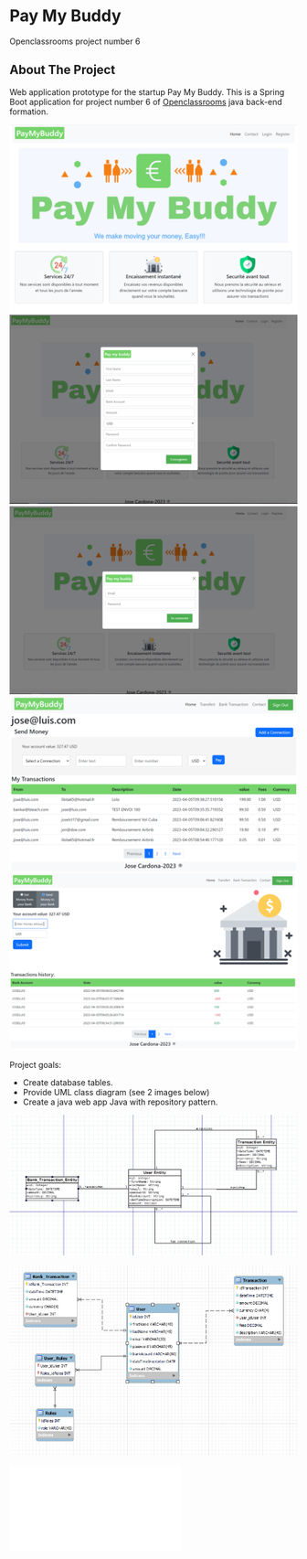 # Pay My Buddy
Openclassrooms project number 6

<!-- ABOUT THE PROJECT -->
## About The Project

Web application prototype for the startup Pay My Buddy. This is a Spring Boot application for project number 6 of [Openclassrooms](https://openclassrooms.com/) java back-end formation.

![homepage](/images/homepage.png)
![register](/images/RegisterPage.png)
![login](/images/LoginPage.png)
![transaction](/images/userTransaction.png)
![bankTransaction](/images/BankTransaction.png)


Project goals:
* Create database tables.
* Provide UML class diagram (see 2 images below)
* Create a java web app Java with repository pattern.

![UML-class-diagram](/images/ulmMaquette.png)

![database](/images/modelePhysique.png)

![SQL_file](/sql/projet_6.sql)

